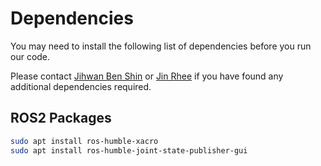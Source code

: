 # Dependencies

You may need to install the following list of dependencies before you run our code.

Please contact [Jihwan Ben Shin](mailto:jihwan.shin@sjc.ox.ac.uk) or [Jin Rhee](mailto:jin.rhee@sjc.ox.ac.uk) if you have found any additional dependencies required.

## ROS2 Packages

```bash
sudo apt install ros-humble-xacro
sudo apt install ros-humble-joint-state-publisher-gui
```
